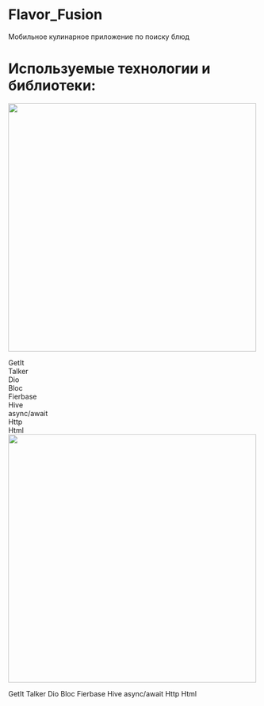 # Flavor_Fusion
Мобильное кулинарное приложение по поиску блюд

# Используемые технологии и библиотеки:
<img width="500px" src="https://github.com/user-attachments/assets/2e95b7ad-e982-422c-a6f9-cb14a2840766"> 
<p>
    <span>
    GetIt<br>
    Talker<br>
    Dio<br>
    Bloc<br>
       Fierbase<br>
       Hive<br>
       async/await<br>
       Http<br>
       Html<br>
  </span>
  <img width="500px" src="https://github.com/user-attachments/assets/2e95b7ad-e982-422c-a6f9-cb14a2840766">
</p>


 GetIt
 Talker
 Dio
 Bloc
 Fierbase
 Hive
 async/await
 Http
 Html
 
